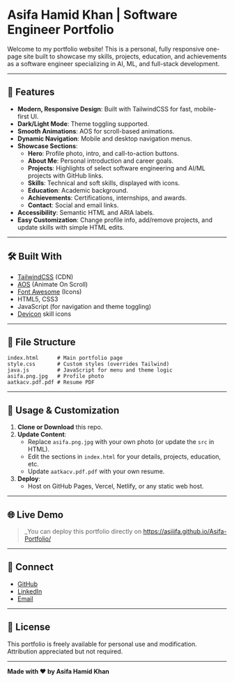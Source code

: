 # Asifa Hamid Khan | Software Engineer Portfolio

Welcome to my portfolio website! This is a personal, fully responsive one-page site built to showcase my skills, projects, education, and achievements as a software engineer specializing in AI, ML, and full-stack development.

---

## 🚀 Features

- **Modern, Responsive Design**: Built with TailwindCSS for fast, mobile-first UI.
- **Dark/Light Mode**: Theme toggling supported.
- **Smooth Animations**: AOS for scroll-based animations.
- **Dynamic Navigation**: Mobile and desktop navigation menus.
- **Showcase Sections**:
  - **Hero**: Profile photo, intro, and call-to-action buttons.
  - **About Me**: Personal introduction and career goals.
  - **Projects**: Highlights of select software engineering and AI/ML projects with GitHub links.
  - **Skills**: Technical and soft skills, displayed with icons.
  - **Education**: Academic background.
  - **Achievements**: Certifications, internships, and awards.
  - **Contact**: Social and email links.
- **Accessibility**: Semantic HTML and ARIA labels.
- **Easy Customization**: Change profile info, add/remove projects, and update skills with simple HTML edits.

---

## 🛠️ Built With

- [TailwindCSS](https://tailwindcss.com/) (CDN)
- [AOS](https://michalsnik.github.io/aos/) (Animate On Scroll)
- [Font Awesome](https://fontawesome.com/) (Icons)
- HTML5, CSS3
- JavaScript (for navigation and theme toggling)
- [Devicon](https://devicon.dev/) skill icons

---

## 📁 File Structure

```
index.html      # Main portfolio page
style.css       # Custom styles (overrides Tailwind)
java.js         # JavaScript for menu and theme logic
asifa.png.jpg   # Profile photo
aatkacv.pdf.pdf # Resume PDF
```

---

## 📝 Usage & Customization

1. **Clone or Download** this repo.
2. **Update Content**:
    - Replace `asifa.png.jpg` with your own photo (or update the `src` in HTML).
    - Edit the sections in `index.html` for your details, projects, education, etc.
    - Update `aatkacv.pdf.pdf` with your own resume.
3. **Deploy**:
    - Host on GitHub Pages, Vercel, Netlify, or any static web host.

---

## 🌐 Live Demo

> _You can deploy this portfolio directly on https://asiiifa.github.io/Asifa-Portfolio/
---



## 🤝 Connect

- [GitHub](https://github.com/Asiiifa)
- [LinkedIn](https://www.linkedin.com/in/asifa-hamid-aiml)
- [Email](mailto:Asifayusafzai@gmail.com)

---

## 📜 License

This portfolio is freely available for personal use and modification. Attribution appreciated but not required.

---

**Made with ❤️ by Asifa Hamid Khan**
